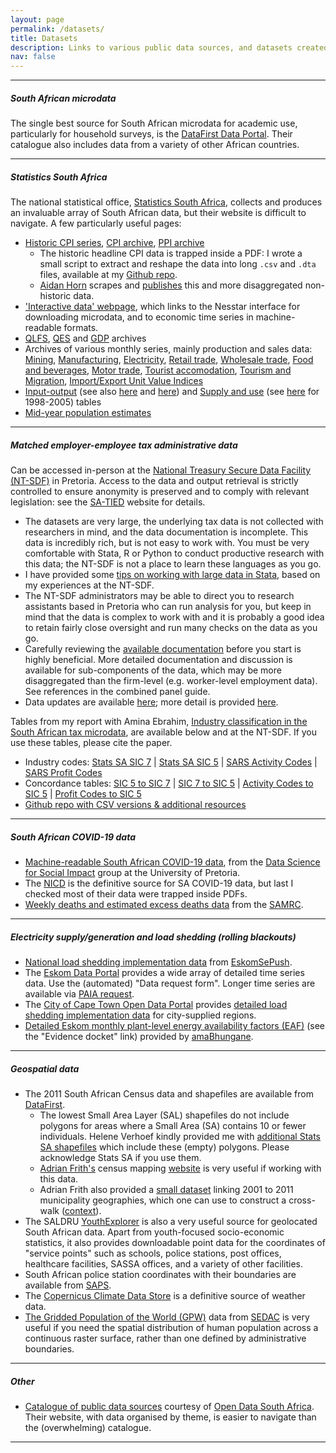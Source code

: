 ```yaml
---
layout: page
permalink: /datasets/
title: Datasets
description: Links to various public data sources, and datasets created by myself and coauthors.
nav: false
---
```

<!---
* * *

##### "Updated 2021" NIDS and LCS datasets
Data and code from [Social Distress and (Some) Relief: Estimating the impact of pandemic job loss on poverty in South Africa](*) with Ihsaan Bassier and Maya Goldman.
The data come with significant health warnings and it is essential to read our paper prior to use. If you use the data, please cite the paper.  
[[Code](*) | [Datasets](*)]

* * *
-->

* * *
##### South African microdata
The single best source for South African microdata for academic use, particularly for household surveys, is the [DataFirst Data Portal](https://datafirst.uct.ac.za/dataportal/index.php/catalog/central).  Their catalogue also includes data from a variety of other African countries.

* * *
##### Statistics South Africa
The national statistical office, [Statistics South Africa](https://www.statssa.gov.za/), collects and produces an invaluable array of South African data, but their website is difficult to navigate. A few particularly useful pages:
* [Historic CPI series](http://www.statssa.gov.za/publications/P0141/CPIHistory.pdf?), [CPI archive](https://www.statssa.gov.za/?page_id=1866&PPN=P0141&SCH=73033), [PPI archive](https://www.statssa.gov.za/?page_id=1866&PPN=P0142.1&SCH=73035)  
  * The historic headline CPI data is trapped inside a PDF: I wrote a small script to extract and reshape the data into long `.csv` and `.dta` files, available at my [Github repo](https://github.com/jbudlender/HistoricSA_CPI).  
  * [Aidan Horn](https://www.aidanhorn.co.za/home) scrapes and [publishes](https://www.aidanhorn.co.za/inflation/app) this and more disaggregated non-historic data.
* ['Interactive data' webpage](https://www.statssa.gov.za/?page_id=1417), which links to the Nesstar interface for downloading microdata, and to economic time series in machine-readable formats.
* [QLFS](https://www.statssa.gov.za/?page_id=1866&PPN=P0211&SCH=73289), [QES](https://www.statssa.gov.za/?page_id=1854&PPN=P0277&SCH=72995) and [GDP](https://www.statssa.gov.za/?page_id=1866&PPN=P0441&SCH=72934) archives
* Archives of various monthly series, mainly production and sales data: 
  [Mining](https://www.statssa.gov.za/?page_id=1866&PPN=P2041&SCH=73088), [Manufacturing](https://www.statssa.gov.za/?page_id=1866&PPN=P3041.2&SCH=73089), [Electricity](https://www.statssa.gov.za/?page_id=1866&PPN=P4141&SCH=73090), 
  [Retail trade](https://www.statssa.gov.za/?page_id=1866&PPN=P6242.1&SCH=72671), [Wholesale trade](https://www.statssa.gov.za/?page_id=1866&PPN=P6141.2&SCH=72672),
  [Food and beverages](https://www.statssa.gov.za/?page_id=1866&PPN=P6420&SCH=73109), [Motor trade](https://www.statssa.gov.za/?page_id=1866&PPN=P6343.2&SCH=73105), 
  [Tourist accomodation](https://www.statssa.gov.za/?page_id=1866&PPN=P6410&SCH=72889), [Tourism and Migration](https://www.statssa.gov.za/?page_id=1866&PPN=P0351&SCH=73296), [Import/Export Unit Value Indices](https://www.statssa.gov.za/?page_id=1866&PPN=P0142.7&SCH=73049)
* [Input-output](https://www.statssa.gov.za/?page_id=1866&PPN=Report-04-04-02&SCH=7002) (see also [here](https://www.statssa.gov.za/?page_id=1854&PPN=D0404.1) and [here](https://www.statssa.gov.za/?page_id=1854&PPN=D0404)) and [Supply and use](https://www.statssa.gov.za/?page_id=1866&PPN=Report-04-04-03&SCH=73278) (see [here](https://www.statssa.gov.za/?page_id=1866&PPN=Report-04-04-01&SCH=4764) for 1998-2005) tables
* [Mid-year population estimates](https://www.statssa.gov.za/?page_id=1866&PPN=P0302&SCH=73305)

* * *
##### Matched employer-employee tax administrative data
Can be accessed in-person at the [National Treasury Secure Data Facility (NT-SDF)](https://sa-tied.wider.unu.edu/data) in Pretoria. Access to the data and output retrieval is strictly controlled to ensure anonymity is preserved and to comply with relevant legislation: see the [SA-TIED](https://sa-tied.wider.unu.edu/) website for details.
* The datasets are very large, the underlying tax data is not collected with researchers in mind, and the data documentation is incomplete. This data is incredibly rich, but is not easy to work with. You must be very comfortable with Stata, R or Python to conduct productive research with this data; the NT-SDF is not a place to learn these languages as you go.
* I have provided some [tips on working with large data in Stata](/largedatastata), based on my experiences at the NT-SDF.
* The NT-SDF administrators may be able to direct you to research assistants based in Pretoria who can run analysis for you, but keep in mind that the data is complex to work with and it is probably a good idea to retain fairly close oversight and run many checks on the data as you go.
* Carefully reviewing the [available documentation](https://sa-tied.wider.unu.edu/article/guide-cit-irp5-panel-version-40) before you start is highly beneficial. More detailed documentation and discussion is available for sub-components of the data, which may be more disaggregated than the firm-level (e.g. worker-level employment data). See references in the combined panel guide.
* Data updates are available [here](https://sa-tied.wider.unu.edu/data/data-updates); more detail is provided [here](https://onlineunu-my.sharepoint.com/personal/abena_larbiodam_wider_unu_edu/_layouts/15/onedrive.aspx?id=%2Fpersonal%2Fabena%5Flarbiodam%5Fwider%5Funu%5Fedu%2FDocuments%2FNational%20Treasury%20Secure%20Data%20Facility%20%28NT%2DSDF%29%5FUpdates%2Epdf&parent=%2Fpersonal%2Fabena%5Flarbiodam%5Fwider%5Funu%5Fedu%2FDocuments&ga=1).  

Tables from my report with Amina Ebrahim, [Industry classification in the South African tax microdata](https://sa-tied.wider.unu.edu/sites/default/files/pdf/SA-TIED-WP-134.pdf), are available below and at the NT-SDF. If you use these tables, please cite the paper.
* Industry codes: [Stats SA SIC 7](https://github.com/jbudlender/IndustryClassification/blob/main/sic7codes_wide.dta) \| [Stats SA SIC 5](https://github.com/jbudlender/IndustryClassification/blob/main/sic5codes_wide.dta) \| [SARS Activity Codes](https://github.com/jbudlender/IndustryClassification/blob/main/actcodes_wide.dta) \| [SARS Profit Codes](https://github.com/jbudlender/IndustryClassification/blob/main/profcode_wide.dta)  
* Concordance tables: [SIC 5 to SIC 7](https://github.com/jbudlender/IndustryClassification/blob/main/SIC%20edition_5%20and%20SIC%20edition_7%20correspondence%20table%20V1.00.xls) \| [SIC 7 to SIC 5](https://github.com/jbudlender/IndustryClassification/blob/main/concordv2__sic7_sic5.dta) \| [Activity Codes to SIC 5](https://github.com/jbudlender/IndustryClassification/blob/main/concordv2__act_sic5.dta) \| [Profit Codes to SIC 5](https://github.com/jbudlender/IndustryClassification/blob/main/concordv2__prof_sic5.dta)  
* [Github repo with CSV versions & additional resources](https://github.com/jbudlender/IndustryClassification)

* * *
##### South African COVID-19 data
* [Machine-readable South African COVID-19 data](https://github.com/dsfsi/covid19za), from the [Data Science for Social Impact](https://dsfsi.github.io/) group at the University of Pretoria.
* The [NICD](https://www.nicd.ac.za/) is the definitive source for SA COVID-19 data, but last I checked most of their data were trapped inside PDFs.
* [Weekly deaths and estimated excess deaths data](https://www.samrc.ac.za/research-reports/report-weekly-deaths-south-africa) from the [SAMRC](https://www.samrc.ac.za/).

* * *

##### Electricity supply/generation and load shedding (rolling blackouts)
* [National load shedding implementation data](https://docs.google.com/spreadsheets/d/1ZpX_twP8sFBOAU6t--Vvh1pWMYSvs60UXINuD5n-K08/edit#gid=863218371) from [EskomSePush](https://sepush.co.za/).
* The [Eskom Data Portal](https://www.eskom.co.za/dataportal/) provides a wide array of detailed time series data. Use the (automated) "Data request form". Longer time series are available via [PAIA request](https://www.eskom.co.za/paia-popia/).
* The [City of Cape Town Open Data Portal](https://odp-cctegis.opendata.arcgis.com/) provides [detailed load shedding implementation data](https://odp-cctegis.opendata.arcgis.com/documents/42551ffb9c494932ac16c4e9cd7dc28e) for city-supplied regions. 
* [Detailed Eskom monthly plant-level energy availability factors (EAF)](https://amabhungane.org/stories/220928-the-collapse-of-old-king-coal/) (see the "Evidence docket" link) provided by [amaBhungane](https://amabhungane.org/).


* * *
##### Geospatial data
* The 2011 South African Census data and shapefiles are available from [DataFirst](https://doi.org/10.25828/6n0m-7m52). 
   * The lowest Small Area Layer (SAL) shapefiles do not include polygons for areas where a Small Area (SA) contains 10 or fewer individuals. Helene Verhoef kindly provided me with [additional Stats SA shapefiles](https://www.dropbox.com/s/urp5t8onym43k1s/SA_nogaps_2013.zip?dl=0) which include these (empty) polygons. Please acknowledge Stats SA if you use them.  
  * [Adrian Frith's](https://adrian.frith.dev/) census mapping [website](https://census2011.adrianfrith.com/) is very useful if working with this data.  
  * Adrian Frith also provided a [small dataset](https://pastebin.com/E1P618CG) linking 2001 to 2011 municipality geographies, which one can use to construct a cross-walk ([context](https://twitter.com/adrianfrith/status/1725255307189006600)).
* The SALDRU [YouthExplorer](https://www.youthexplorer.org.za/) is also a very useful source for geolocated South African data. Apart from youth-focused socio-economic statistics, it also provides downloadable point data for the coordinates of "service points" such as schools, police stations, post offices, healthcare facilities, SASSA offices, and a variety of other facilities.  
* South African police station coordinates with their boundaries are available from [SAPS](https://www.saps.gov.za/services/boundary.php).
* The [Copernicus Climate Data Store](https://cds.climate.copernicus.eu/cdsapp#!/home) is a definitive source of weather data.
* [The Gridded Population of the World (GPW)](https://sedac.ciesin.columbia.edu/data/collection/gpw-v4) data from [SEDAC](https://sedac.ciesin.columbia.edu/) is very useful if you need the spatial distribution of human population across a continuous raster surface, rather than one defined by administrative boundaries.  

* * *
##### Other
* [Catalogue of public data sources](https://docs.google.com/spreadsheets/d/1asrQMHp_aJrD-LqkmW9n5yLT6Cm-K1geBEn9nLfYb3E/edit#gid=388540894) courtesy of [Open Data South Africa](https://opendataza.gitbook.io/toolkit/).
Their website, with data organised by theme, is easier to navigate than the (overwhelming) catalogue.

* * *